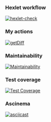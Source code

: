 ### Hexlet workflow
[![hexlet-check](https://github.com/Sverxsro4nik/frontend-project-lvl2/actions/workflows/hexlet-check.yml/badge.svg)](https://github.com/Sverxsro4nik/frontend-project-lvl2/actions/workflows/hexlet-check.yml)

### My actions
[![getDiff](https://github.com/Sverxsro4nik/frontend-project-lvl2/actions/workflows/main.yml/badge.svg)](https://github.com/Sverxsro4nik/frontend-project-lvl2/actions/workflows/main.yml)

### Maintainability
[![Maintainability](https://api.codeclimate.com/v1/badges/a41fb329eb56b805df1b/maintainability)](https://codeclimate.com/github/Sverxsro4nik/frontend-project-lvl2/maintainability)

### Test coverage
[![Test Coverage](https://api.codeclimate.com/v1/badges/a41fb329eb56b805df1b/test_coverage)](https://codeclimate.com/github/Sverxsro4nik/frontend-project-lvl2/test_coverage)

### Ascinema
[![asciicast](https://asciinema.org/a/ykIlPK8Gtp8kOGyupoJr6aYMU.svg)](https://asciinema.org/a/ykIlPK8Gtp8kOGyupoJr6aYMU)